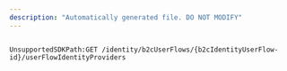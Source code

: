 ```yaml
---
description: "Automatically generated file. DO NOT MODIFY"
---
```


```powershellv2

UnsupportedSDKPath:GET /identity/b2cUserFlows/{b2cIdentityUserFlow-id}/userFlowIdentityProviders

```